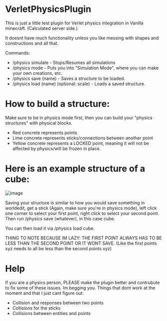 # VerletPhysicsPlugin

This is just a little test plugin for Verlet physics integration in Vanilla minecraft. (Calculated server side.)

It doesnt have much functionality unless you like messing with shapes and constructions and all that.

Commands:
 - /physics simulate - Stops/Resumes all simulations
- /physics mode - Puts you into "Simulation Mode", where you can make your own creations, etc.
- /physics save (name) - Saves a structure to be loaded.
- /physics load (name) (optional: scale) - Loads a saved structure.

# How to build a structure:
Make sure to be in physics mode first, then you can build your "physics structures" with physical blocks.

- Red concrete represents points
- Lime concrete represents sticks/connections between another point
- Yellow concrete represents a LOCKED point, meaning it will not be affected by physics/will be frozen in place.

# Here is an example structure of a cube:
![image](https://user-images.githubusercontent.com/13337586/185519221-60729c9e-5fbd-4205-be3d-c9bf7fd54a17.png)

Saving your structure is similar to how you would save something in worldedit, get a stick (Again, make sure you're in physics mode), left click 
one corner to select your first point, right click to select your second point. Then run /physics save (whatever), in this case cube.

You can then load it via /physics load cube.

THING TO NOTE BECAUSE IM LAZY: THE FIRST POINT ALWAYS HAS TO BE LESS THAN THE SECOND POINT OR IT WONT SAVE. (Like the first points xyz needs to all be less than the second
points xyz)

# Help
If you are a physics person, PLEASE make the plugin better and contrubute to fix some of these issues. Im begging you.
Things that dont work at the moment and that I just cant figure out:
- Collision and responses between two points
- Collisions for the sticks
- Collisions between entities and points
